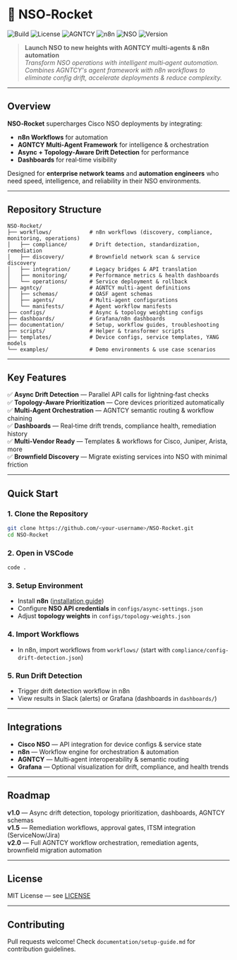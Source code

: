 # 🚀 NSO‑Rocket  
![Build](https://img.shields.io/badge/build-passing-brightgreen)
![License](https://img.shields.io/badge/license-MIT-blue)
![AGNTCY](https://img.shields.io/badge/AGNTCY-compatible-orange)
![n8n](https://img.shields.io/badge/n8n-workflows-success)
![NSO](https://img.shields.io/badge/Cisco-NSO-lightgrey)
![Version](https://img.shields.io/badge/version-1.0.0-blueviolet)

> **Launch NSO to new heights with AGNTCY multi‑agents & n8n automation**  
> _Transform NSO operations with intelligent multi‑agent automation. Combines AGNTCY's agent framework with n8n workflows to eliminate config drift, accelerate deployments & reduce complexity._

---

## Overview

**NSO‑Rocket** supercharges Cisco NSO deployments by integrating:
- **n8n Workflows** for automation
- **AGNTCY Multi‑Agent Framework** for intelligence & orchestration
- **Async + Topology‑Aware Drift Detection** for performance
- **Dashboards** for real‑time visibility

Designed for **enterprise network teams** and **automation engineers** who need speed, intelligence, and reliability in their NSO environments.

---

## Repository Structure

```plaintext
NSO-Rocket/
├── workflows/            # n8n workflows (discovery, compliance, monitoring, operations)
│   ├── compliance/       # Drift detection, standardization, remediation
│   ├── discovery/        # Brownfield network scan & service discovery
│   ├── integration/      # Legacy bridges & API translation
│   ├── monitoring/       # Performance metrics & health dashboards
│   └── operations/       # Service deployment & rollback
├── agntcy/               # AGNTCY multi‑agent definitions
│   ├── schemas/          # OASF agent schemas
│   ├── agents/           # Multi‑agent configurations
│   └── manifests/        # Agent workflow manifests
├── configs/              # Async & topology weighting configs
├── dashboards/           # Grafana/n8n dashboards
├── documentation/        # Setup, workflow guides, troubleshooting
├── scripts/              # Helper & transformer scripts
├── templates/            # Device configs, service templates, YANG models
└── examples/             # Demo environments & use case scenarios
```

---

## Key Features

✅ **Async Drift Detection** — Parallel API calls for lightning‑fast checks  
✅ **Topology‑Aware Prioritization** — Core devices prioritized automatically  
✅ **Multi‑Agent Orchestration** — AGNTCY semantic routing & workflow chaining  
✅ **Dashboards** — Real‑time drift trends, compliance health, remediation history  
✅ **Multi‑Vendor Ready** — Templates & workflows for Cisco, Juniper, Arista, more  
✅ **Brownfield Discovery** — Migrate existing services into NSO with minimal friction  

---

## Quick Start

### 1. Clone the Repository
```bash
git clone https://github.com/<your-username>/NSO-Rocket.git
cd NSO-Rocket
```

### 2. Open in VSCode
```bash
code .
```

### 3. Setup Environment
- Install **n8n** ([installation guide](https://docs.n8n.io/getting-started/installation/))
- Configure **NSO API credentials** in `configs/async-settings.json`
- Adjust **topology weights** in `configs/topology-weights.json`

### 4. Import Workflows
- In n8n, import workflows from `workflows/` (start with `compliance/config-drift-detection.json`)

### 5. Run Drift Detection
- Trigger drift detection workflow in n8n  
- View results in Slack (alerts) or Grafana (dashboards in `dashboards/`)

---

## Integrations

- **Cisco NSO** — API integration for device configs & service state  
- **n8n** — Workflow engine for orchestration & automation  
- **AGNTCY** — Multi‑agent interoperability & semantic routing  
- **Grafana** — Optional visualization for drift, compliance, and health trends  

---

## Roadmap

**v1.0** — Async drift detection, topology prioritization, dashboards, AGNTCY schemas  
**v1.5** — Remediation workflows, approval gates, ITSM integration (ServiceNow/Jira)  
**v2.0** — Full AGNTCY workflow orchestration, remediation agents, brownfield migration automation  

---

## License
MIT License — see [LICENSE](LICENSE)

---

## Contributing
Pull requests welcome! Check `documentation/setup-guide.md` for contribution guidelines.